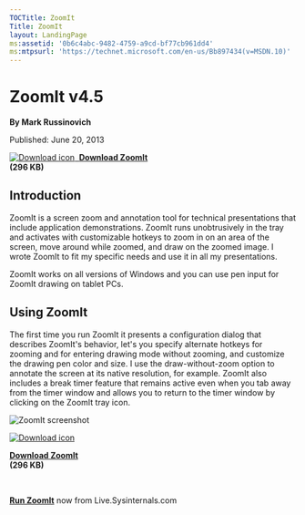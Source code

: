 ```yaml
--- 
TOCTitle: ZoomIt
Title: ZoomIt
layout: LandingPage
ms:assetid: '0b6c4abc-9482-4759-a9cd-bf77cb961dd4'
ms:mtpsurl: 'https://technet.microsoft.com/en-us/Bb897434(v=MSDN.10)'
---
```


ZoomIt v4.5
===========

**By Mark Russinovich**

Published: June 20, 2013

[![Download
icon](/media/landing/sysinternals/download_sm.png)
 **Download ZoomIt**  
](https://download.sysinternals.com/files/zoomit.zip)**(296 KB)**


## Introduction

ZoomIt is a screen zoom and annotation tool for technical presentations
that include application demonstrations. ZoomIt runs unobtrusively in
the tray and activates with customizable hotkeys to zoom in on an area
of the screen, move around while zoomed, and draw on the zoomed image. I
wrote ZoomIt to fit my specific needs and use it in all my
presentations.

ZoomIt works on all versions of Windows and you can use pen input for
ZoomIt drawing on tablet PCs.  

## Using ZoomIt

The first time you run ZoomIt it presents a configuration dialog that
describes ZoomIt's behavior, let's you specify alternate hotkeys for
zooming and for entering drawing mode without zooming, and customize the
drawing pen color and size. I use the draw-without-zoom option to
annotate the screen at its native resolution, for example. ZoomIt also
includes a break timer feature that remains active even when you tab
away from the timer window and allows you to return to the timer window
by clicking on the ZoomIt tray icon.  
  


![ZoomIt
screenshot](/media/landing/sysinternals/20130618_Zoomit_v4.5.jpg)  

[![Download
icon](/media/landing/sysinternals/download_sm.png "Download")
](https://download.sysinternals.com/files/zoomit.zip)

[**Download ZoomIt**  
](https://download.sysinternals.com/files/zoomit.zip)**(296 KB)**

 

[**Run ZoomIt**](https://live.sysinternals.com/zoomit.exe) now from
Live.Sysinternals.com

